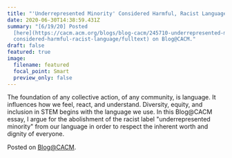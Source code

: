 ```yaml
---
title: "'Underrepresented Minority' Considered Harmful, Racist Language"
date: 2020-06-30T14:38:59.431Z
summary: "[6/19/20] Posted
  [here](https://cacm.acm.org/blogs/blog-cacm/245710-underrepresented-minority-\
  considered-harmful-racist-language/fulltext) on Blog@CACM."
draft: false
featured: true
image:
  filename: featured
  focal_point: Smart
  preview_only: false
---
```

The foundation of any collective action, of any community, is language. It influences how we feel, react, and understand. Diversity, equity, and inclusion in STEM begins with the language we use. In this Blog@CACM essay, I argue for the abolishment of the racist label "underrepresented minority" from our language in order to respect the inherent worth and dignity of everyone.

Posted on [Blog@CACM](https://cacm.acm.org/blogs/blog-cacm/245710-underrepresented-minority-considered-harmful-racist-language/fulltext).